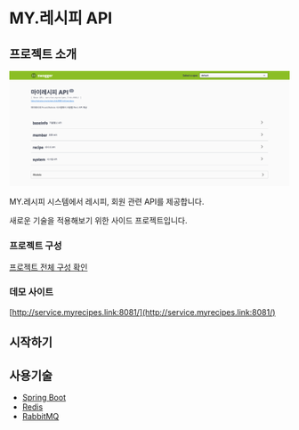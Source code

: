 # MY.레시피 API

## 프로젝트 소개

![screenshot](screenshot.png)

MY.레시피 시스템에서 레시피, 회원 관련  API를 제공합니다.

새로운 기술을 적용해보기 위한 사이드 프로젝트입니다.

### 프로젝트 구성

[프로젝트 전체 구성 확인]()

### 데모 사이트 

[http://service.myrecipes.link:8081/](http://service.myrecipes.link:8081/)

## 시작하기

## 사용기술

* [Spring Boot](https://spring.io/projects/spring-boot)
* [Redis](https://redis.io/)
* [RabbitMQ](https://www.rabbitmq.com/)



